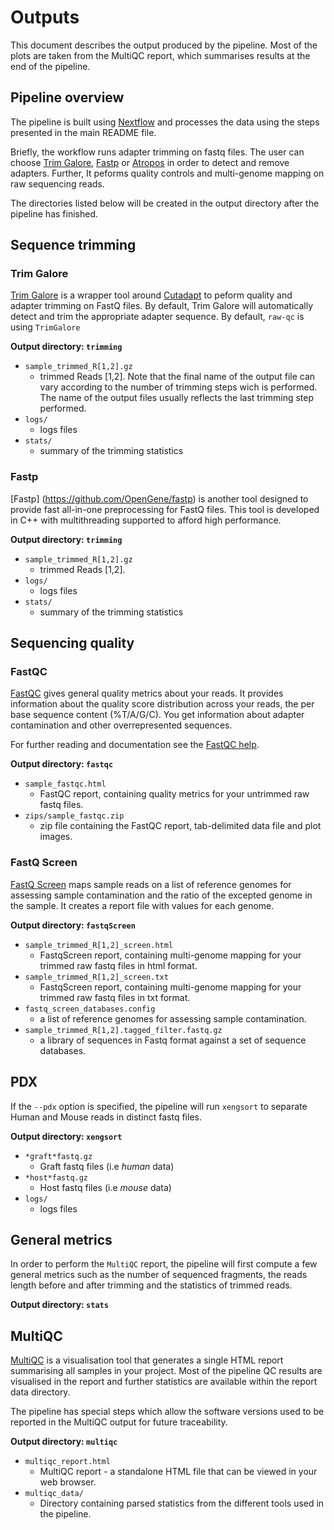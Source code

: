 
# Outputs

<!-- TODO update with the output of your pipeline -->

This document describes the output produced by the pipeline. Most of the plots are taken from the MultiQC report, which summarises results at the end of the pipeline.

## Pipeline overview

The pipeline is built using [Nextflow](https://www.nextflow.io/) and processes the data using the steps presented in the main README file.

Briefly, the workflow runs adapter trimming on fastq files. The user can choose [Trim Galore](https://www.bioinformatics.babraham.ac.uk/projects/trim_galore/), [Fastp](https://github.com/OpenGene/fastp) or [Atropos](https://github.com/jdidion/atropos) in order to detect and remove adapters. Further,  It peforms quality controls and multi-genome mapping on raw sequencing reads. 

The directories listed below will be created in the output directory after the pipeline has finished.

## Sequence trimming

### Trim Galore

[Trim Galore](https://www.bioinformatics.babraham.ac.uk/projects/trim_galore/) is a wrapper tool around [Cutadapt](https://github.com/marcelm/cutadapt/) to peform quality and adapter trimming on FastQ files. By default, Trim Galore will automatically detect and trim the appropriate adapter sequence. By default, `raw-qc` is using `TrimGalore`

**Output directory: `trimming`**

* `sample_trimmed_R[1,2].gz`
  * trimmed Reads [1,2]. Note that the final name of the output file can vary according to the number of trimming steps wich is performed. The name of the output files usually reflects the last trimming step performed. 
* `logs/`
  * logs files
* `stats/`
  * summary of the trimming statistics

### Fastp
[Fastp] (https://github.com/OpenGene/fastp) is another tool designed to provide fast all-in-one preprocessing for FastQ files. This tool is developed in C++ with multithreading supported to afford high performance.

**Output directory: `trimming`**

* `sample_trimmed_R[1,2].gz`
  * trimmed Reads [1,2]. 
* `logs/`
  * logs files
* `stats/`
  * summary of the trimming statistics

## Sequencing quality

### FastQC
[FastQC](http://www.bioinformatics.babraham.ac.uk/projects/fastqc/) gives general quality metrics about your reads. It provides information about the quality score distribution across your reads, the per base sequence content (%T/A/G/C). You get information about adapter contamination and other overrepresented sequences.

For further reading and documentation see the [FastQC help](http://www.bioinformatics.babraham.ac.uk/projects/fastqc/Help/).

**Output directory: `fastqc`**

* `sample_fastqc.html`
  * FastQC report, containing quality metrics for your untrimmed raw fastq files.
* `zips/sample_fastqc.zip`
  * zip file containing the FastQC report, tab-delimited data file and plot images.

### FastQ Screen
[FastQ Screen](https://www.bioinformatics.babraham.ac.uk/projects/fastq_screen/) maps sample reads on a list of reference genomes for assessing sample contamination and the ratio of the excepted genome in the sample. It creates a report file with values for each genome.

**Output directory: `fastqScreen`**

* `sample_trimmed_R[1,2]_screen.html`
  * FastqScreen report, containing multi-genome mapping for your trimmed raw fastq files in html format.
* `sample_trimmed_R[1,2]_screen.txt`
  * FastqScreen report, containing multi-genome mapping for your trimmed raw fastq files in txt format.
* `fastq_screen_databases.config`
  * a list of reference genomes for assessing sample contamination.
* `sample_trimmed_R[1,2].tagged_filter.fastq.gz`
  * a library of sequences in Fastq format against a set of sequence databases.

## PDX

If the `--pdx` option is specified, the pipeline will run `xengsort` to separate Human and Mouse reads in distinct fastq files.

**Output directory: `xengsort`**

* `*graft*fastq.gz`
  * Graft fastq files (i.e *human* data)
* `*host*fastq.gz`
  * Host fastq files (i.e *mouse* data)
* `logs/`
  * logs files

## General metrics

In order to perform the `MultiQC` report, the pipeline will first compute a few general metrics such as the
number of sequenced fragments, the reads length before and after trimming and the statistics of trimmed reads.

**Output directory: `stats`**

## MultiQC
[MultiQC](http://multiqc.info) is a visualisation tool that generates a single HTML report summarising all samples in your project. Most of the pipeline QC results are visualised in the report and further statistics are available within the report data directory.

The pipeline has special steps which allow the software versions used to be reported in the MultiQC output for future traceability.

**Output directory: `multiqc`**

* `multiqc_report.html`
  * MultiQC report - a standalone HTML file that can be viewed in your web browser.
* `multiqc_data/`
  * Directory containing parsed statistics from the different tools used in the pipeline.
